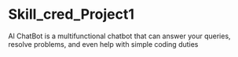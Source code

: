 # Skill_cred_Project1
Al ChatBot is a multifunctional chatbot that can answer your queries, resolve problems, and even help with simple coding duties
